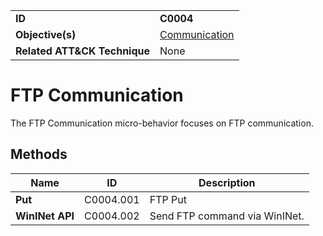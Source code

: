 |||
|---|---|
|**ID**|**C0004**|
|**Objective(s)**|[Communication](https://github.com/MBCProject/mbc-markdown/tree/master/micro-behaviors/communication)|
|**Related ATT&CK Technique**|None|


FTP Communication
=================
The FTP Communication micro-behavior focuses on FTP communication. 

Methods
-------
|Name|ID|Description|
|---|---|---|
|**Put**|C0004.001|FTP Put|
|**WinINet API**|C0004.002|Send FTP command via WinINet.|
